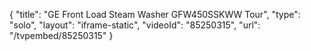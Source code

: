 {
    "title": "GE Front Load Steam Washer GFW450SSKWW Tour",
    "type": "solo",
    "layout": "iframe-static",
    "videoId": "85250315",
    "url": "\/tvpembed\/85250315"
}